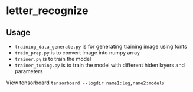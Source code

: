 # letter_recognize
 
## Usage
- `training_data_generate.py` is for generating training image using fonts
- `train_prep.py` is to convert image into numpy array
- `trainer.py` is to train the model
- `trainer_tuning.py` is to train the model with different hiden layers and parameters


View tensorboard
`tensorboard --logdir name1:log,name2:models`